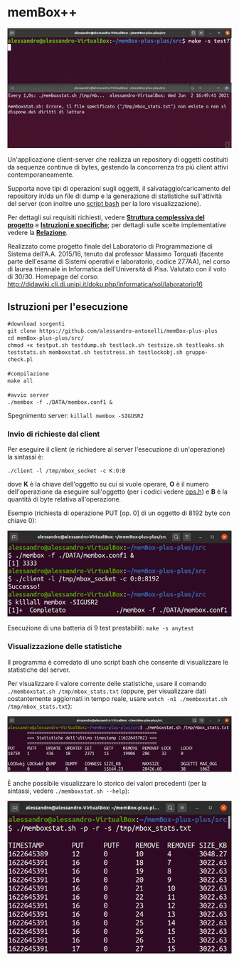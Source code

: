# memBox++
![screenshot](screenshot/statistiche%20ultimo%20timestamp%20aggiornamento%20continuo.gif "Esecuzione di una batteria di operazioni con visualizzazione delle statistiche in tempo reale")

Un'applicazione client-server che realizza un repository di oggetti costituiti da sequenze continue di bytes, gestendo la concorrenza tra più client attivi contemporaneamente.

Supporta nove tipi di operazioni sugli oggetti, il salvataggio/caricamento del repository in/da un file di dump e la generazione di statistiche sull'attività del server (con inoltre uno [script bash](src/memboxstat.sh) per la loro visualizzazione).

Per dettagli sui requisiti richiesti, vedere [__Struttura complessiva del progetto__](Struttura%20complessiva%20del%20progetto.pdf) e [__Istruzioni e specifiche__](Istruzioni%20e%20specifiche.txt); per dettagli sulle scelte implementative vedere la [__Relazione__](Relazione/Relazione.pdf).

Realizzato come progetto finale del Laboratorio di Programmazione di Sistema dell'A.A. 2015/16, tenuto dal professor Massimo Torquati (facente parte dell'esame di Sistemi operativi e laboratorio, codice 277AA), nel corso di laurea triennale in Informatica dell'Università di Pisa. Valutato con il voto di 30/30. Homepage del corso: http://didawiki.cli.di.unipi.it/doku.php/informatica/sol/laboratorio16

## Istruzioni per l'esecuzione
``` Shell Session
#download sorgenti
git clone https://github.com/alessandro-antonelli/memBox-plus-plus
cd memBox-plus-plus/src/
chmod +x testput.sh testdump.sh testlock.sh testsize.sh testleaks.sh teststats.sh memboxstat.sh teststress.sh testlockobj.sh gruppo-check.pl

#compilazione
make all

#avvio server
./membox -f ./DATA/membox.conf1 &
```

Spegnimento server: `killall membox -SIGUSR2`

### Invio di richieste dal client
Per eseguire il client (e richiedere al server l'esecuzione di un'operazione) la sintassi è:

``` Shell Session
./client -l /tmp/mbox_socket -c K:O:B
```

dove __K__ è la chiave dell'oggetto su cui si vuole operare, __O__ è il numero dell'operazione da eseguire sull'oggetto (per i codici vedere [ops.h](src/ops.h)) e __B__ è la quantità di byte relativa all'operazione.

Esempio (richiesta di operazione PUT [op. 0] di un oggetto di 8192 byte con chiave 0):

![screenshot](screenshot/comando%20singolo.png "Esecuzione di un comando singolo")

Esecuzione di una batteria di 9 test prestabiliti: `make -s anytest`

### Visualizzazione delle statistiche
Il programma è corredato di uno script bash che consente di visualizzare le statistiche del server.

Per visualizzare il valore corrente delle statistiche, usare il comando `./memboxstat.sh /tmp/mbox_stats.txt` (oppure, per visualizzare dati costantemente aggiornati in tempo reale, usare `watch -n1 ./memboxstat.sh /tmp/mbox_stats.txt`):

![screenshot](screenshot/statistiche%20ultimo%20timestamp.png "Statistiche: valore corrente")

È anche possibile visualizzare lo storico dei valori precedenti (per la sintassi, vedere `./memboxstat.sh --help`):

![screenshot](screenshot/statistiche%20tutti%20timestamp.png "Statistiche: storico dei valori precedenti")

